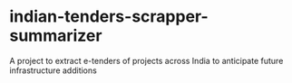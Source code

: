 # indian-tenders-scrapper-summarizer
A project to extract e-tenders of projects across India to anticipate future infrastructure additions
